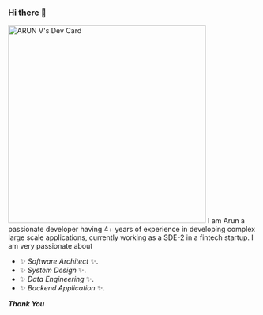 <!--
**Arunv-Rvce/arunv-rvce** is a ✨ _special_ ✨ repository because its `README.md` (this file) appears on your GitHub profile.

Here are some ideas to get you started:

- 🔭 I’m currently working on ...
- 🌱 I’m currently learning ...
- 👯 I’m looking to collaborate on ...
- 🤔 I’m looking for help with ...
- 💬 Ask me about ...
- 📫 How to reach me: ...
- 😄 Pronouns: ...
- ⚡ Fun fact: ...
-->

### Hi there 👋
<a href="https://app.daily.dev/arunv"><img src="https://api.daily.dev/devcards/081033c90e7a428b8f570d4ae734b2d8.png?r=nut" width="400" alt="ARUN V's Dev Card"/></a>
   I am Arun a passionate developer having 4+ years of experience in developing complex large scale applications, 
   currently working as a SDE-2 in a fintech startup.
   I am very passionate about
   - ✨ _Software Architect_ ✨. 
   - ✨ _System Design_ ✨. 
   - ✨ _Data Engineering_ ✨. 
   - ✨ _Backend Application_ ✨. 

    
___Thank You___
